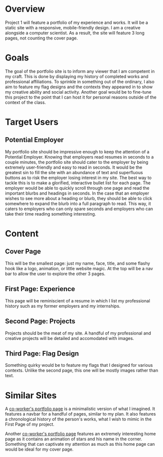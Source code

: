 # Overview
Project 1 will feature a portfolio of my experience and works. It will be a static site with a responsive, mobile-friendly design. I am a creative alongside a computer scientist. As a result, the site will feature 3 long pages, not counting the cover page.

# Goals
The goal of the portfolio site is to inform any viewer that I am competent in my craft. This is done by displaying my history of completed works and professional affiliations. To sprinkle in something out of the ordinary, I also aim to feature my flag designs and the contexts they appeared in to show my creative ability and social activity. Another goal would be to fine-tune this project to the point that I can host it for personal reasons outside of the context of the class.

# Target Users

## Potential Employer
My portfolio site should be impressive enough to keep the attention of a Potential Employer. Knowing that employers read resumes in seconds to a couple minutes, the portfolio site should cater to the employer by being extremely user-friendly and easy to read in seconds. It would be the greatest sin to fill the site with an abundance of text and superfluous buttons as to risk the employer losing interest in my site. The best way to tackle this is to make a glorified, interactive bullet list for each page. The employer would be able to quickly scroll through one page and read the important blurbs and headings in seconds. In the case that an employer wishes to see more about a heading or blurb, they should be able to click somewhere to expand the blurb into a full paragraph to read. This way, it caters to employers who can only spare seconds and employers who can take their time reading something interesting.

# Content

## Cover Page
This will be the smallest page: just my name, face, title, and some flashy hook like a logo, animation, or little website magic. At the top will be a nav bar to allow the user to explore the other 3 pages.

## First Page: Experience
This page will be reminiscient of a resume in which I list my professional history such as my former employers and my internships.
## Second Page: Projects
Projects should be the meat of my site. A handful of my professional and creative projects will be detailed and accomodated with images.
## Third Page: Flag Design
Something quirky would be to feature my flags that I designed for various contexts. Unlike the second page, this one will be mostly images rather than text.

# Similar Sites
A [co-worker's portfolio page](https://tianshu-z.github.io/) is a minimalistic version of what I imagined. It features a navbar for a handful of pages, similar to my plan. It also features a chronological history of the person's works, what I wish to mimic in the First Page of my project.

Another [co-worker's portfolio page](http://www.thisisntme.com/home.html) features an extremely interesting home page as it contains an animation of stars and his name in the corner. Something that can captivate my attention as much as this home page can would be ideal for my cover page.
